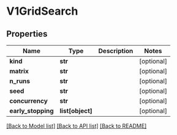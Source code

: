 # V1GridSearch

## Properties
Name | Type | Description | Notes
------------ | ------------- | ------------- | -------------
**kind** | **str** |  | [optional] 
**matrix** | **str** |  | [optional] 
**n_runs** | **str** |  | [optional] 
**seed** | **str** |  | [optional] 
**concurrency** | **str** |  | [optional] 
**early_stopping** | **list[object]** |  | [optional] 

[[Back to Model list]](../README.md#documentation-for-models) [[Back to API list]](../README.md#documentation-for-api-endpoints) [[Back to README]](../README.md)


